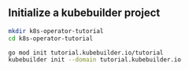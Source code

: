 ## Initialize a kubebuilder project

```bash
mkdir k8s-operator-tutorial
cd k8s-operator-tutorial

go mod init tutorial.kubebuilder.io/tutorial
kubebuilder init --domain tutorial.kubebuilder.io
```